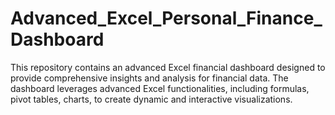 # Advanced_Excel_Personal_Finance_Dashboard
This repository contains an advanced Excel financial dashboard designed to provide comprehensive insights and analysis for financial data. The dashboard leverages advanced Excel functionalities, including formulas, pivot tables, charts, to create dynamic and interactive visualizations.

